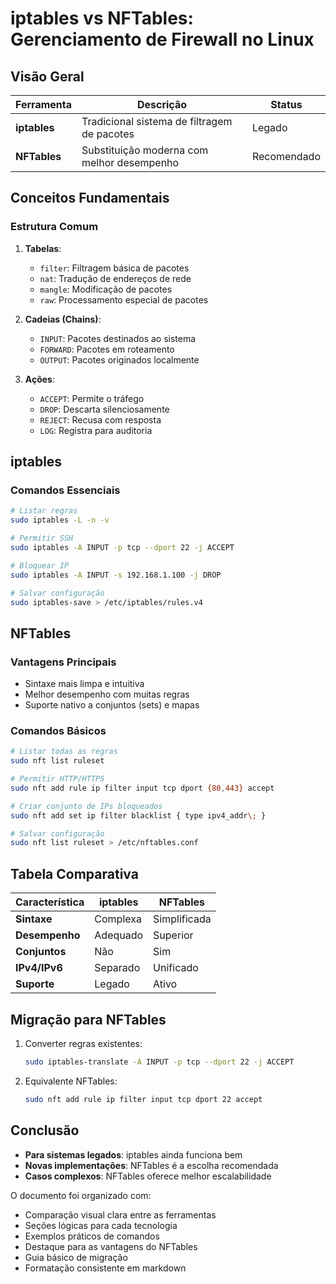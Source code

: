 # iptables vs NFTables: Gerenciamento de Firewall no Linux

## Visão Geral

| Ferramenta   | Descrição                                   | Status      |
| ------------ | ------------------------------------------- | ----------- |
| **iptables** | Tradicional sistema de filtragem de pacotes | Legado      |
| **NFTables** | Substituição moderna com melhor desempenho  | Recomendado |

## Conceitos Fundamentais

### Estrutura Comum

1. **Tabelas**:

   - `filter`: Filtragem básica de pacotes
   - `nat`: Tradução de endereços de rede
   - `mangle`: Modificação de pacotes
   - `raw`: Processamento especial de pacotes

2. **Cadeias (Chains)**:

   - `INPUT`: Pacotes destinados ao sistema
   - `FORWARD`: Pacotes em roteamento
   - `OUTPUT`: Pacotes originados localmente

3. **Ações**:
   - `ACCEPT`: Permite o tráfego
   - `DROP`: Descarta silenciosamente
   - `REJECT`: Recusa com resposta
   - `LOG`: Registra para auditoria

## iptables

### Comandos Essenciais

```bash
# Listar regras
sudo iptables -L -n -v

# Permitir SSH
sudo iptables -A INPUT -p tcp --dport 22 -j ACCEPT

# Bloquear IP
sudo iptables -A INPUT -s 192.168.1.100 -j DROP

# Salvar configuração
sudo iptables-save > /etc/iptables/rules.v4
```

## NFTables

### Vantagens Principais

- Sintaxe mais limpa e intuitiva
- Melhor desempenho com muitas regras
- Suporte nativo a conjuntos (sets) e mapas

### Comandos Básicos

```bash
# Listar todas as regras
sudo nft list ruleset

# Permitir HTTP/HTTPS
sudo nft add rule ip filter input tcp dport {80,443} accept

# Criar conjunto de IPs bloqueados
sudo nft add set ip filter blacklist { type ipv4_addr\; }

# Salvar configuração
sudo nft list ruleset > /etc/nftables.conf
```

## Tabela Comparativa

| Característica | iptables | NFTables     |
| -------------- | -------- | ------------ |
| **Sintaxe**    | Complexa | Simplificada |
| **Desempenho** | Adequado | Superior     |
| **Conjuntos**  | Não      | Sim          |
| **IPv4/IPv6**  | Separado | Unificado    |
| **Suporte**    | Legado   | Ativo        |

## Migração para NFTables

1. Converter regras existentes:

   ```bash
   sudo iptables-translate -A INPUT -p tcp --dport 22 -j ACCEPT
   ```

2. Equivalente NFTables:
   ```bash
   sudo nft add rule ip filter input tcp dport 22 accept
   ```

## Conclusão

- **Para sistemas legados**: iptables ainda funciona bem
- **Novas implementações**: NFTables é a escolha recomendada
- **Casos complexos**: NFTables oferece melhor escalabilidade

O documento foi organizado com:

- Comparação visual clara entre as ferramentas
- Seções lógicas para cada tecnologia
- Exemplos práticos de comandos
- Destaque para as vantagens do NFTables
- Guia básico de migração
- Formatação consistente em markdown
